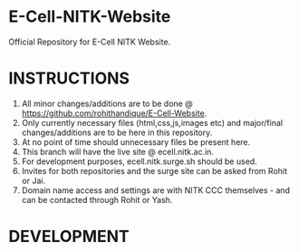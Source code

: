 # E-Cell-NITK-Website
Official Repository for E-Cell NITK Website.

# INSTRUCTIONS
1. All minor changes/additions are to be done @ https://github.com/rohithandique/E-Cell-Website.
2. Only currently necessary files (html,css,js,images etc) and major/final changes/additions are to be here in this repository.
3. At no point of time should unnecessary files be present here. 
4. This branch will have the live site @ ecell.nitk.ac.in.
5. For development purposes, ecell.nitk.surge.sh should be used.
6. Invites for both repositories and the surge site can be asked from Rohit or Jai.
7. Domain name access and settings are with NITK CCC themselves - and can be contacted through Rohit or Yash.

# DEVELOPMENT
